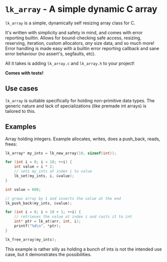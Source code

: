 # `lk_array` - A simple dynamic C array

`lk_array` is a simple, dynamically self resizing array class for C.

It's written with simplicity and safety in mind, and comes with error reporting builtin.
Allows for bound-checking safe access, resizing, reserving, iteration, custom allocators, *any* size data, and so much more!
Error handling is made easy with a builtin error reporting callback and sane error behaviour (no assert's, segfaults, etc).

All it takes is adding `lk_array.c` and `lk_array.h` to your project!

**Comes with tests!**

## Use cases

`lk_array` is suitable specifically for holding non-primitive data types. The generic nature and lack of
specializations (like premade int arrays) is tailored to this. 

## Examples

Array holding integers. Example allocates, writes, does a push_back, reads, frees:
```cpp
lk_array* my_ints = lk_new_array(10, sizeof(int));

for (int i = 0; i < 10; ++i) {
    int value = i * 2;
    // sets my_ints at index i to value
    lk_set(my_ints, i, &value);
}

int value = 600;

// grows array by 1 and inserts the value at the end
lk_push_back(my_ints, &value);

for (int i = 0; i < 10 + 1; ++i) {
    // retrieves the value at index i and casts it to int
    int* ptr = lk_at(arr, int, i);
    printf("%d\n", *ptr);
}

lk_free_array(my_ints);
```

This example is rather silly as holding a bunch of ints is not the intended use case, but it demonstrates the possibilities.

